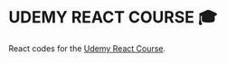 # UDEMY REACT COURSE 🎓
React codes for the [Udemy React Course](https://www.udemy.com/course/react-the-complete-guide-incl-redux/).
